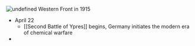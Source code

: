 
![undefined](https://upload.wikimedia.org/wikipedia/commons/5/51/Western_front_1915-16.jpg)
Western Front in 1915

- April 22
	- [[Second Battle of Ypres]] begins, Germany initiates the modern era of chemical warfare
- 